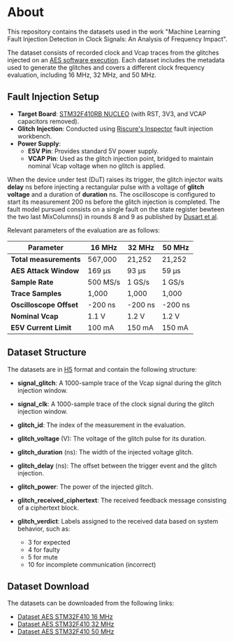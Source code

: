 # About
This repository contains the datasets used in the work "Machine Learning Fault Injection Detection in Clock Signals: An Analysis of Frequency Impact".

The dataset consists of recorded clock and Vcap traces from the glitches injected on an [AES software execution](https://github.com/kokke/tiny-AES-c). Each dataset includes the metadata used to generate the glitches and covers a different clock frequency evaluation, including 16 MHz, 32 MHz, and 50 MHz.

## Fault Injection Setup

- **Target Board**: [STM32F410RB NUCLEO](https://www.st.com/en/evaluation-tools/nucleo-f410rb.html) (with RST, 3V3, and VCAP capacitors removed).
- **Glitch Injection**: Conducted using [Riscure's Inspector](https://www.keysight.com/us/en/products/network-test/device-vulnerability-analysis.html) fault injection workbench.
- **Power Supply**:  
  - **E5V Pin**: Provides standard 5V power supply.
  - **VCAP Pin**: Used as the glitch injection point, bridged to maintain nominal Vcap voltage when no glitch is applied.

When the device under test (DuT) raises its trigger, the glitch injector waits **delay** ns before injecting a rectangular pulse with a voltage of **glitch voltage** and a duration of **duration** ns. The oscilloscope is configured to start its measurement 200 ns before the glitch injection is completed. The fault model pursued consists on a single fault on the state register bewteen the two last MixColumns() in rounds 8 and 9 as published by [Dusart et al](https://link.springer.com/chapter/10.1007/978-3-540-45203-4_23).  

Relevant parameters of the evaluation are as follows:

| **Parameter**             | **16 MHz**    | **32 MHz**    | **50 MHz**    |
|---------------------------|---------------|---------------|---------------|
| **Total measurements**    | 567,000       | 21,252        | 21,252        |
| **AES Attack Window**     | 169 µs        | 93 µs         | 59 µs         |
| **Sample Rate**           | 500 MS/s      | 1 GS/s        | 1 GS/s        |
| **Trace Samples**         | 1,000         | 1,000         | 1,000         |
| **Oscilloscope Offset**   | -200 ns       | -200 ns       | -200 ns       |
| **Nominal Vcap**          | 1.1 V         | 1.2 V         | 1.2 V         |
| **E5V Current Limit**     | 100 mA        | 150 mA        | 150 mA        |


## Dataset Structure

The datasets are in [H5](http://www.h5py.org/) format and contain the following structure:  

- **signal_glitch**: A 1000-sample trace of the Vcap signal during the glitch injection window.  
- **signal_clk**: A 1000-sample trace of the clock signal during the glitch injection window.  
  
- **glitch_id**: The index of the measurement in the evaluation.  
- **glitch_voltage**  (V): The voltage of the glitch pulse for its duration.  
- **glitch_duration** (ns): The width of the injected voltage glitch.  
- **glitch_delay** (ns): The offset between the trigger event and the glitch injection.  
- **glitch_power**: The power of the injected glitch.  
- **glitch_received_ciphertext**: The received feedback message consisting of a ciphertext block.  
- **glitch_verdict**: Labels assigned to the received data based on system behavior, such as:
  - 3 for expected
  - 4 for faulty
  - 5 for mute
  - 10 for incomplete communication (incorrect)

## Dataset Download

The datasets can be downloaded from the following links:

- [Dataset AES STM32F410 16 MHz](https://drive.google.com/file/d/1ce_hDuRB16098wDqluXlPL1NJVxVKMyi/view)  
- [Dataset AES STM32F410 32 MHz](https://drive.google.com/file/d/16ZO0kQptEp1NcAXJQv14FvJzX3pqTs2d/view)  
- [Dataset AES STM32F410 50 MHz](https://drive.google.com/file/d/11b9R263tQOrXSGuv45SQjo9HT4240-z0/view)  
